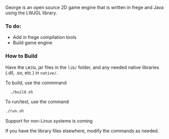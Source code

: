 George is an open source 2D game engine that is written in frege and Java using the LWJGL library.

### To do:
* Add in frege compilation tools
* Build game engine


### How to Build
Have the `LWJGL` jar files in the `lib/` folder, and any needed native libraries (.dll, .so, etc.) in `native/`.

To build, use the commmand

```bash
  ./build.sh
```

To run/test, use the command

```bash
./run.sh
```

Support for non-Linux systems is coming

If you have the library files elsewhere, modify the commands as needed.
